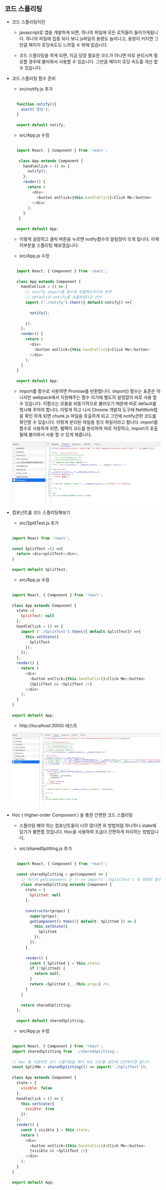 ## 코드 스플리팅

- 코드 스플리팅이란

  - javascript로 앱을 개발하게 되면, 하나의 파일에 모든 로직들이 들어가게됩니다.
  하나의 파일에 집중 되다 보니 js파일의 용량도 늘어나고, 용량이 커지면 그만큼 페이지 로딩속도도 느려질 수 밖에 없습니다.

  - 코드 스플리팅을 하게 되면, 지금 당장 필요한 코드가 아니면 따로 분리시켜 필요할 경우에 불러와서 사용할 수 있습니다.
  그만큼 페이지 로딩 속도를 개선 할 수 있습니다.

- 코드 스플리팅 함수 준비

  - src/notify.js 추가

  ```javascript

    function notify(){
      alert('알림');
    }

    export default notify;

  ```

  - src/App.js 수정

  ```javascript

    import React, { Component } from 'react';

     class App extends Component {
       handleClick = () => {
         notify();
       };
       render() {
         return (
           <div>
             <button onClick={this.handleClick}>Click Me</button>
           </div>
         );
       }
     }

    export default App;

  ```  

  - 이렇게 설정하고 클릭 버튼을 누르면 notify함수의 알림창이 뜨게 됩니다.
  이제 이부분을 스플리팅 해보겠습니다.

  - src/App.js 수정

  ```javascript

    import React, { Component } from 'react';

    class App extends Component {
      handleClick = () => {
        // notify import를 함수로 호출하는것으로 변경
        // default로 notify를 호출하겠다고 선언
        import ('./notify').then(({ default:notify}) =>{ 
          
          notify();
        
        });
      };
      render() {
        return (
          <div>
            <button onClick={this.handleClick}>Click Me</button>
          </div>
        );
      }
    }

    export default App;

  ``` 

  - import를 함수로 사용하면 Promise를 반환합니다.
  import() 함수는 표준은 아니지만 webpack에서 지원해주는 함수 이기에 별도의 설정없이 바로 사용 할 수 있습니다.
  이함수는 모듈을 비동기적으로 불러오기 때문에 따로 default를 명시해 주어야 합니다.
  이렇게 하고 나서 Chrome 개발자 도구에 NetWork탭을 확인 하게 되면 chunk.js 파일을 호출하게 되고 그안에 notify관련 코드를 확인할 수 있습니다.
  이렇게 분리된 파일을 청크 파일이라고 합니다.
  import를 함수로 사용하게 되면, 웹팩이 코드를 분리하여 따로 저장하고, import가 호출될때 불러와서 사용 할 수 있게 해줍니다.

  ![](0.0_chunk.png)


- 컴포넌트를 코드 스플리팅해보기 

  - src/SplitTest.js 추가

  ```javascript

  import React from 'react';

  const SplitTest =() =>{
    return <div>splitTest</div>;
  }

  export default SplitTest;
  ```

  - src/App.js 수정

  ```javascript

  import React, { Component } from 'react';

  class App extends Component {
    state ={
      SplitTest: null
    };
    handleClick = () => {
      import ('./SplitTest').then(({ default:SplitTest}) =>{ 
        this.setState({
          SplitTest
        });
      });
    };
    render() {
      return (
        <div>
          <button onClick={this.handleClick}>Click Me</button>
          {SplitTest && <SplitTest />}
        </div>
      );
    }
  }

  export default App;

  ```
  - http://localhost:3000/ 테스트

  ![](0.1_chunk1.png)

- Hoc ( Higher-order Component ) 을 통한 간편한 코드 스플리팅

  - 스플리팅 해야 하는 컴포넌트들이 너무 많다면 위 방법처럼 하나하나 state에 담기가 불편할 것입니다.
  Hoc을 사용하여 조금더 간편하게 처리하는 방법입니다.

  - src/sharedSplitting.js 추가

  ```javascript

    import React, { Component } from 'react';

    const sharedSplitting = getComponent => {
      // 여기서 getComponent 는 () => import('./SplitTest') 의 형태로 함수가 전달되야합니다.
      class sharedSplitting extends Component {
        state = {
          Splitted: null
        };

        constructor(props) {
          super(props);
          getComponent().then(({ default: Splitted }) => {
            this.setState({
              Splitted
            });
          });
        }

        render() {
          const { Splitted } = this.state;
          if (!Splitted) {
            return null;
          }
          return <Splitted {...this.props} />;
        }
      }

      return sharedSplitting;
    };

    export default sharedSplitting;

  ```

  - src/App.js 수정

  ```javascript

  import React, { Component } from 'react';
  import sharedSplitting from './sharedSplitting';

  // Hoc 을 사용하면 코드 스플리팅을 해야 하는 코드를 상단에 선언해주면 됩니다
  const SplitMe = sharedSplitting(() => import('./SplitTest'));

  class App extends Component {
    state = {
      visible: false
    };
    handleClick = () => {
      this.setState({
        visible: true
      });
    };
    render() {
      const { visible } = this.state;
      return (
        <div>
          <button onClick={this.handleClick}>Click Me</button>
          {visible && <SplitTest />}
        </div>
      );
    }
  }

  export default App;

  ```
